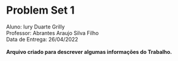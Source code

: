 # Problem Set 1
Aluno: Iury Duarte Grilly
<br>
Professor: Abrantes Araujo Silva Filho
<br>
Data de Entrega: 26/04/2022
<br>
<br>
**Arquivo criado para descrever algumas informações do Trabalho.**
